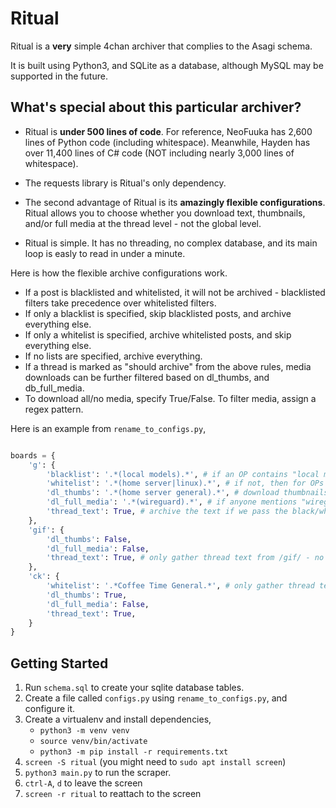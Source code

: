 # Ritual

Ritual is a **very** simple 4chan archiver that complies to the Asagi schema.

It is built using Python3, and SQLite as a database, although MySQL may be supported in the future.

## What's special about this particular archiver?

- Ritual is **under 500 lines of code**. For reference, NeoFuuka has 2,600 lines of Python code (including whitespace). Meanwhile, Hayden has over 11,400 lines of C# code (NOT including nearly 3,000 lines of whitespace).

- The requests library is Ritual's only dependency.

- The second advantage of Ritual is its **amazingly flexible configurations**. Ritual allows you to choose whether you download text, thumbnails, and/or full media at the thread level - not the global level.

- Ritual is simple. It has no threading, no complex database, and its main loop is easly to read in under a minute.

Here is how the flexible archive configurations work.

- If a post is blacklisted and whitelisted, it will not be archived - blacklisted filters take precedence over whitelisted filters.
- If only a blacklist is specified, skip blacklisted posts, and archive everything else.
- If only a whitelist is specified, archive whitelisted posts, and skip everything else.
- If no lists are specified, archive everything.
- If a thread is marked as "should archive" from the above rules, media downloads can be further filtered based on dl_thumbs, and db_full_media.
- To download all/no media, specify True/False. To filter media, assign a regex pattern.

Here is an example from `rename_to_configs.py`,

```python

boards = {
    'g': {
        'blacklist': '.*(local models).*', # if an OP contains "local models" in the subject or comment - skip thread
        'whitelist': '.*(home server|linux).*', # if not, then for OPs with "home server" or "linux" in the subject or comment...
        'dl_thumbs': '.*(home server general).*', # download thumbnails, but ONLY if it's a "home server general"
        'dl_full_media': '.*(wireguard).*', # if anyone mentions "wireguard", get the full media if applicable
        'thread_text': True, # archive the text if we pass the black/white lists.
    },
    'gif': {
        'dl_thumbs': False,
        'dl_full_media': False,
        'thread_text': True, # only gather thread text from /gif/ - no files
    },
    'ck': {
        'whitelist': '.*Coffee Time General.*', # only gather thread text, and thumbnails from "Coffee Time General" threads on /ck/
        'dl_thumbs': True,
        'dl_full_media': False,
        'thread_text': True,
    }
}
```

## Getting Started

1. Run `schema.sql` to create your sqlite database tables.
2. Create a file called `configs.py` using `rename_to_configs.py`, and configure it.
3. Create a virtualenv and install dependencies,
    - `python3 -m venv venv`
    - `source venv/bin/activate`
    - `python3 -m pip install -r requirements.txt`
4. `screen -S ritual` (you might need to `sudo apt install screen`)
5. `python3 main.py` to run the scraper.
6. `ctrl-A`, `d` to leave the screen
7. `screen -r ritual` to reattach to the screen

